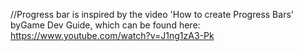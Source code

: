 //Progress bar is inspired by the video 'How to create Progress Bars' byGame Dev Guide, which can be found here: https://www.youtube.com/watch?v=J1ng1zA3-Pk
